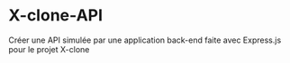 # X-clone-API
Créer une API simulée par une application back-end faite avec Express.js pour le projet X-clone 
